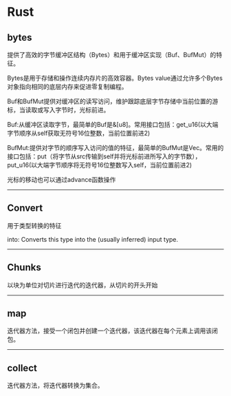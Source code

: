 # Rust

## bytes

提供了高效的字节缓冲区结构（Bytes）和用于缓冲区实现（Buf、BufMut）的特征。

Bytes是用于存储和操作连续内存片的高效容器。Bytes value通过允许多个Bytes对象指向相同的底层内存来促进零复制编程。

Buf和BufMut提供对缓冲区的读写访问，维护跟踪底层字节存储中当前位置的游标，当读取或写入字节时，光标前进。

Buf:从缓冲区读取字节，最简单的Buf是&[u8]。常用接口包括：get_u16(以大端字节顺序从self获取无符号16位整数，当前位置前进2)

BufMut:提供对字节的顺序写入访问的值的特征，最简单的BufMut是Vec<u8>。常用的接口包括：put（将字节从src传输到self并将光标前进所写入的字节数），put_u16(以大端字节顺序将无符号16位整数写入self，当前位置前进2)

光标的移动也可以通过advance函数操作

------

## Convert

用于类型转换的特征

into: Converts this type into the (usually inferred) input type.

------

## Chunks

以块为单位对切片进行迭代的迭代器，从切片的开头开始

------

## map

迭代器方法，接受一个闭包并创建一个迭代器，该迭代器在每个元素上调用该闭包。

------

## collect

迭代器方法，将迭代器转换为集合。